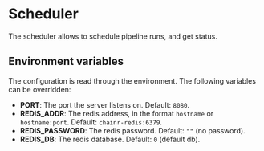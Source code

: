# Scheduler
The scheduler allows to schedule pipeline runs, and get status.

## Environment variables
The configuration is read through the environment. The following variables can be overridden:
- **PORT**: The port the server listens on. Default: `8080`.
- **REDIS_ADDR**: The redis address, in the format `hostname` or `hostname:port`. Default: `chainr-redis:6379`.
- **REDIS_PASSWORD**: The redis password. Default: `""` (no password).
- **REDIS_DB**: The redis database. Default: `0` (default db).
